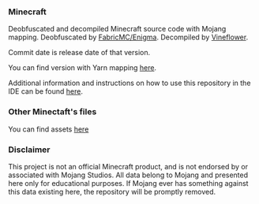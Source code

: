 ### Minecraft
Deobfuscated and decompiled Minecraft source code with Mojang mapping.
Deobfuscated by [FabricMC/Enigma](https://github.com/FabricMC/Enigma).
Decompiled by [Vineflower](https://github.com/Vineflower/vineflower).

Commit date is release date of that version.

You can find version with Yarn mapping [here](https://github.com/NikitaCartes-archive/MinecraftDeobfuscated-Yarn).

Additional information and instructions on how to use this repository in the IDE can be found [here](https://github.com/NikitaCartes-archive/MinecraftDeobfuscated).

### Other Minectaft's files
You can find assets [here](https://github.com/misode/mcmeta/tree/main)

### Disclaimer
This project is not an official Minecraft product, and is not endorsed by or associated with Mojang Studios.
All data belong to Mojang and presented here only for educational purposes.
If Mojang ever has something against this data existing here, the repository will be promptly removed.
